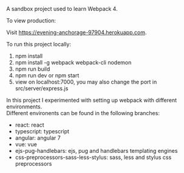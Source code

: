 A sandbox project used to learn Webpack 4.

To view production:

Visit https://evening-anchorage-97904.herokuapp.com.

To run this project locally:

1) npm install
2) npm install -g webpack webpack-cli nodemon
3) npm run build
4) npm run dev or npm start
5) view on localhost:7000, you may also change the port in src/server/express.js

In this project I experimented with setting up webpack with different environments.<br>
Different environents can be found in the following branches:<br>
* react: react<br>
* typescript: typescript<br>
* angular: angular 7<br>
* vue: vue<br>
* ejs-pug-handlebars: ejs, pug and handlebars templating engines<br>
* css-preprocessors-sass-less-stylus: sass, less and stylus css preprocessors<br>
